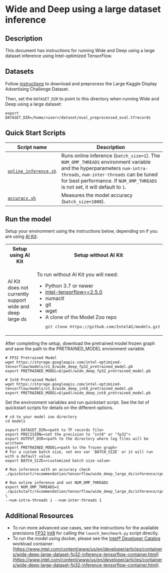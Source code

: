 <!--- 0. Title -->
# Wide and Deep using a large dataset inference

<!-- 10. Description -->
## Description

This document has instructions for running Wide and Deep using a large dataset inference using
Intel-optimized TensorFlow.

<!--- 30. Datasets -->
## Datasets

Follow [instructions](https://github.com/IntelAI/models/tree/master/datasets/large_kaggle_advertising_challenge/README.md)
to download and preprocess the Large Kaggle Display Advertising Challenge Dataset.

Then, set the `DATASET_DIR` to point to this directory when running Wide and Deep using a large dataset:
```
export DATASET_DIR=/home/<user>/dataset/eval_preprocessed_eval.tfrecords
```

<!--- 40. Quick Start Scripts -->
## Quick Start Scripts

| Script name | Description |
|-------------|-------------|
| [`online_inference.sh`](/quickstart/recommendation/tensorflow/wide_deep_large_ds/inference/cpu/online_inference.sh) | Runs online inference (`batch_size=1`). The `NUM_OMP_THREADS` environment variable and the hyperparameters `num-intra-threads`, `num-inter-threads` can be tuned for best performance. If `NUM_OMP_THREADS` is not set, it will default to `1`. |
| [`accuracy.sh`](/quickstart/recommendation/tensorflow/wide_deep_large_ds/inference/cpu/accuracy.sh) | Measures the model accuracy (`batch_size=1000`). |

<!--- 50. AI Kit -->
## Run the model

Setup your environment using the instructions below, depending on if you are
using [AI Kit](/docs/general/tensorflow/AIKit.md):

<table>
  <tr>
    <th>Setup using AI Kit</th>
    <th>Setup without AI Kit</th>
  </tr>
  <tr>
    <td>
      <p>AI Kit does not currently support wide and deep large ds</p>
    </td>
    <td>
      <p>To run without AI Kit you will need:</p>
      <ul>
        <li>Python 3.7 or newer
        <li><a href="https://pypi.org/project/intel-tensorflow">intel-tensorflow>=2.5.0</a>
        <li>numactl
        <li>git
        <li>wget
        <li>A clone of the Model Zoo repo<br />
        <pre>git clone https://github.com/IntelAI/models.git</pre>
      </ul>
    </td>
  </tr>
</table>

After completing the setup, download the pretrained model frozen graph
and save the path to the PRETRAINED_MODEL envionment variable.
```
# FP32 Pretrained Model
wget https://storage.googleapis.com/intel-optimized-tensorflow/models/v1_8/wide_deep_fp32_pretrained_model.pb
export PRETRAINED_MODEL=$(pwd)/wide_deep_fp32_pretrained_model.pb

# Int8 Pretrained Model
wget https://storage.googleapis.com/intel-optimized-tensorflow/models/v1_8/wide_deep_int8_pretrained_model.pb
export PRETRAINED_MODEL=$(pwd)/wide_deep_int8_pretrained_model.pb
```

Set the environment variables and run quickstart script. See the list of quickstart scripts for details on the different options.

```
# cd to your model zoo directory
cd models

export DATASET_DIR=<path to TF records file>
export PRECISION=<set the precision to "int8" or "fp32">
export OUTPUT_DIR=<path to the directory where log files will be written>
export PRETRAINED_MODEL=<path to the frozen graph>
# For a custom batch size, set env var `BATCH_SIZE` or it will run with a default value.
export BATCH_SIZE=<customized batch size value>

# Run inference with an accuracy check
./quickstart/recommendation/tensorflow/wide_deep_large_ds/inference/cpu/accuracy.sh

# Run online inference and set NUM_OMP_THREADS
export NUM_OMP_THREADS=1
./quickstart/recommendation/tensorflow/wide_deep_large_ds/inference/cpu/online_inference.sh \
--num-intra-threads 1 --num-inter-threads 1
```

<!--- 90. Resource Links-->
## Additional Resources

* To run more advanced use cases, see the instructions for the available precisions [FP32](fp32/Advanced.md) [Int8](int8/Advanced.md) [<bfloat16 precision>](<bfloat16 advanced readme link>) for calling the `launch_benchmark.py` script directly.
* To run the model using docker, please see the [Intel® Developer Catalog](https://www.intel.com/content/www/us/en/developer/tools/software-catalog/containers.html)
  workload container:<br />
  [https://www.intel.com/content/www/us/en/developer/articles/containers/wide-deep-large-dataset-fp32-inference-tensorflow-container.html](https://www.intel.com/content/www/us/en/developer/articles/containers/wide-deep-large-dataset-fp32-inference-tensorflow-container.html).
